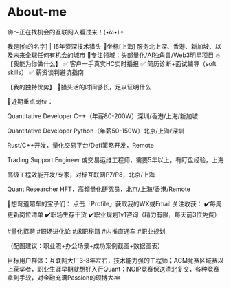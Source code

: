 # About-me
嗨～正在找机会的互联网人看过来！(•̀ω•́)✧

我是[你的名字] | 15年资深技术猎头
📍坐标[上海] 服务北上深、香港、新加坡、以及未来全球任何有机会的城市
📌专注领域：头部量化/AI独角兽/Web3明星项目
🔥【我能为你做什么】
✅ 客户一手真实HC实时播报
✅ 简历诊断+面试辅导（soft skills）
✅ 薪资谈判避坑指南

【我的独特优势】
🔹猎头活的时间够长，足以证明什么

📌近期重点岗位：

Quantitative Developer C++（年薪80-200W）深圳/香港/上海/新加坡

Quantitative Developer Python（年薪50-150W）北京/上海/深圳

Rust/C++开发，量化交易平台/Defi策略开发，Remote

Trading Support Engineer 或交易运维工程师，需要5年以上，有盯盘经验，上海

高级工程效能开发/专家，对标互联网P7/P8，北京/上海

Quant Researcher HFT，高频量化研究员，北京/上海/香港/Remote

💌想弯道超车的宝子们：
点击「Profile」获取我的WX或Email
关注收获：
✔️每周更新岗位清单
✔️职场生存干货
✔️职业规划1v1咨询（精力有限，每天前3位免费）

#量化招聘 #职场进化论 #求职秘籍 #内推直通车 #职业规划

（配图建议：职业照+办公场景+成功案例截图+数据图表）

目标用户群体：互联网大厂3-8年左右，技术能力强的工程师；ACM竞赛区域赛以上获奖者，职业生涯早期就想好入行Quant；NOIP竞赛保送清北复交，各种竞赛拿到手软，对金融充满Passion的硕博大神
